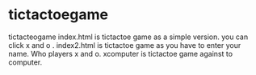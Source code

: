 # tictactoegame
tictacteogame
index.html is tictactoe game as a simple version. you can click x and o .
index2.html is tictactoe game as you have to enter your name. Who players x and o.
xcomputer is tictactoe game against to computer.
